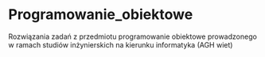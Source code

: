 # Programowanie_obiektowe
Rozwiązania zadań z przedmiotu programowanie obiektowe prowadzonego w ramach studiów inżynierskich na kierunku informatyka (AGH wiet)
